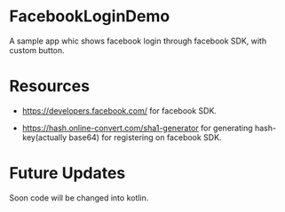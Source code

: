 # FacebookLoginDemo
A sample app whic shows facebook login through facebook SDK, with custom button.

# Resources 
-  https://developers.facebook.com/ for facebook SDK.

-  https://hash.online-convert.com/sha1-generator for generating hash-key(actually base64) for registering on facebook SDK.

# Future Updates

Soon code will be changed into kotlin.
